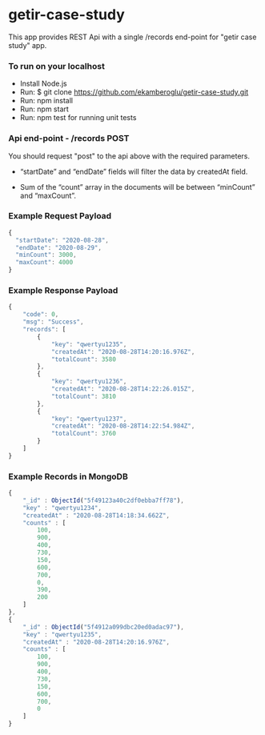 # getir-case-study

This app provides REST Api with a single /records end-point for "getir case study" app.

### To run on your localhost

* Install Node.js
* Run: $ git clone https://github.com/ekamberoglu/getir-case-study.git
* Run: npm install
* Run: npm start
* Run: npm test for running unit tests

### Api end-point - /records POST

You should request "post" to the api above with the required parameters.

* “startDate” and “endDate” fields will filter the data by createdAt field.

* Sum of the “count” array in the documents will be between “minCount” and “maxCount”.

### Example Request Payload

```jsx
{
  "startDate": "2020-08-28",
  "endDate": "2020-08-29",
  "minCount": 3000,
  "maxCount": 4000
}
```
### Example Response Payload
```jsx
{
    "code": 0,
    "msg": "Success",
    "records": [
        {
            "key": "qwertyu1235",
            "createdAt": "2020-08-28T14:20:16.976Z",
            "totalCount": 3580
        },
        {
            "key": "qwertyu1236",
            "createdAt": "2020-08-28T14:22:26.015Z",
            "totalCount": 3810
        },
        {
            "key": "qwertyu1237",
            "createdAt": "2020-08-28T14:22:54.984Z",
            "totalCount": 3760
        }
    ]
}
```

### Example Records in MongoDB
```jsx
{
    "_id" : ObjectId("5f49123a40c2df0ebba7ff78"),
    "key" : "qwertyu1234",
    "createdAt" : "2020-08-28T14:18:34.662Z",
    "counts" : [ 
        100, 
        900, 
        400, 
        730, 
        150, 
        600, 
        700, 
        0, 
        390, 
        200
    ]
},
{
    "_id" : ObjectId("5f4912a099dbc20ed0adac97"),
    "key" : "qwertyu1235",
    "createdAt" : "2020-08-28T14:20:16.976Z",
    "counts" : [ 
        100, 
        900, 
        400, 
        730, 
        150, 
        600, 
        700, 
        0
    ]
}
```
